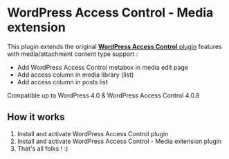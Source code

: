 # WordPress Access Control - Media extension

This plugin extends the original [**WordPress Access Control** plugin](https://wordpress.org/plugins/wordpress-access-control/) features with media/attachment content type support :
* Add WordPress Access Control metabox in media edit page
* Add access column in media library (list)
* Add access column in posts list

Compatible up to WordPress 4.0 & WordPress Access Control 4.0.8

## How it works

1. Install and activate WordPress Access Control plugin
2. Install and activate WordPress Access Control - Media extension plugin
3. That's all folks ! :)
